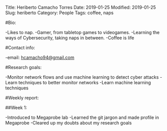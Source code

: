 Title: Heriberto Camacho Torres
Date: 2019-01-25
Modified: 2019-01-25
Slug: heriberto
Category: People
Tags: coffee, naps

#Bio:

  -Likes to nap.
  -Gamer, from tabletop games to videogames.
  -Learning the ways of Cybersecurity, taking naps in between.
  -Coffee is life
  
#Contact info:

  -email: <hcamacho94@gmail.com>
  
#Research goals:

  -Monitor network flows and use machine learning to detect cyber attacks
  -Learn techniques to better monitor networks
  -Learn machine learning techniques

#Weekly report:

##Week 1:

  -Introduced to Megaprobe lab
  -Learned the git jargon and made profile in Megaprobe
  -Cleared up my doubts about my research goals
